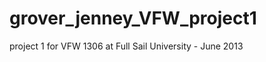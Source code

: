 grover_jenney_VFW_project1
==========================

project 1 for VFW 1306 at Full Sail University - June 2013
